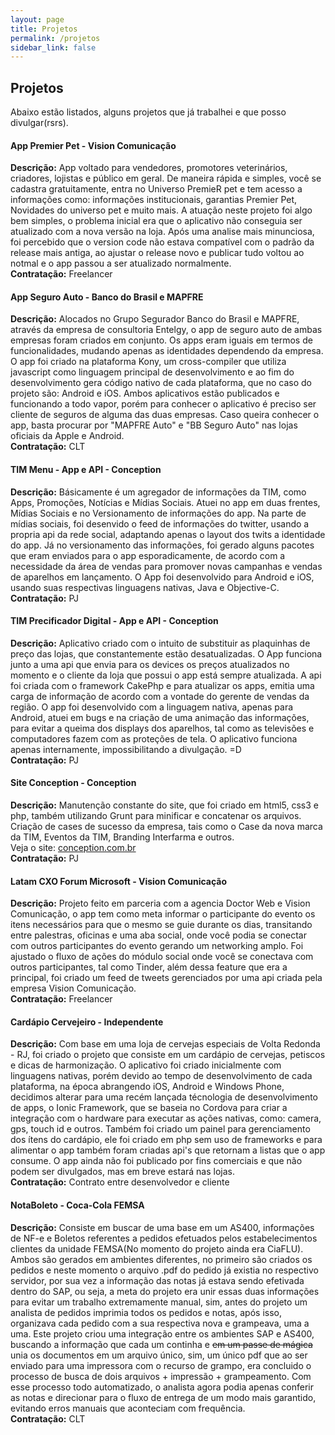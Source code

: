 ```yaml
---
layout: page
title: Projetos
permalink: /projetos
sidebar_link: false
---
```

## Projetos
Abaixo estão listados, alguns projetos que já trabalhei e que posso divulgar(rsrs). 

#### App Premier Pet - Vision Comunicação
**Descrição:** App voltado para vendedores, promotores veterinários, criadores, lojistas e público em geral. De maneira rápida e simples, você se cadastra gratuitamente, entra no Universo PremieR pet e tem acesso a informações como: informações institucionais, garantias Premier Pet, Novidades do universo pet e muito mais. 
A atuação neste projeto foi algo bem simples, o problema inicial era que o aplicativo não conseguia ser atualizado com a nova versão na loja. 
Após uma analise mais minunciosa, foi percebido que o version code não estava compatível com o padrão da release mais antiga, ao ajustar o release novo e publicar tudo voltou ao notmal e o app passou a ser atualizado normalmente. 
<br/>**Contratação:** Freelancer


#### App Seguro Auto - Banco do Brasil e MAPFRE
**Descrição:** Alocados no Grupo Segurador Banco do Brasil e MAPFRE, através da empresa de consultoria Entelgy, o app de seguro auto de ambas empresas foram criados em conjunto.
Os apps eram iguais em termos de funcionalidades, mudando apenas as identidades dependendo da empresa. 
O app foi criado na plataforma Kony, um cross-compiler que utiliza javascript como linguagem principal de desenvolvimento e ao fim do desenvolvimento gera código nativo de cada
plataforma, que no caso do projeto são: Android e iOS.
Ambos aplicativos estão publicados e funcionando a todo vapor, porém para conhecer o aplicativo é preciso ser cliente de seguros de alguma das duas empresas.
Caso queira conhecer o app, basta procurar por "MAPFRE Auto" e "BB Seguro Auto" nas lojas oficiais da Apple e Android.
<br/>**Contratação:** CLT


#### TIM Menu - App e API - Conception
**Descrição:** Básicamente é um agregador de informações da TIM, como Apps, Promoções, Notícias e Mídias Sociais. 
Atuei no app em duas frentes, Mídias Sociais e no Versionamento de informações do app.
Na parte de mídias sociais, foi desenvido o feed de informações do twitter, usando a propria api da rede social, adaptando apenas o layout dos twits a identidade do app.
Já no versionamento das informações, foi gerado alguns pacotes que eram enviados para o app esporadicamente, de acordo com a necessidade da área de vendas para promover novas campanhas e vendas de aparelhos em lançamento. 
O App foi desenvolvido para Android e iOS, usando suas respectivas linguagens nativas, Java e Objective-C. 
<br/>**Contratação:** PJ


#### TIM Precificador Digital - App e API - Conception
**Descrição:** Aplicativo criado com o intuito de substituir as plaquinhas de preço das lojas, que constantemente estão desatualizadas. 
O App funciona junto a uma api que envia para os devices os preços atualizados no momento e o cliente da loja que possui o app está sempre atualizada.
A api foi criada com o framework CakePhp e para atualizar os apps, emitia uma carga de informação de acordo com a vontade do gerente de vendas da região. 
O app foi desenvolvido com a linguagem nativa, apenas para Android, atuei em bugs e na criação de uma animação das informações, para evitar a queima dos displays dos aparelhos, tal como as televisões e computadores fazem com as proteções de tela.
O aplicativo funciona apenas internamente, impossibilitando a divulgação. =D
<br/>**Contratação:** PJ


#### Site Conception - Conception
**Descrição:** Manutenção constante do site, que foi criado em html5, css3 e php, também
utilizando Grunt para minificar e concatenar os arquivos. Criação de cases de sucesso da empresa, tais
como o Case da nova marca da TIM, Eventos da TIM, Branding Interfarma e outros.
<br/>Veja o site: [conception.com.br](http://conception.com.br/)
<br/>**Contratação:** PJ


#### Latam CXO Forum Microsoft - Vision Comunicação
**Descrição:** Projeto feito em parceria com a agencia Doctor Web e Vision Comunicação, o app tem como meta informar o participante do evento os itens necessários para que o mesmo se guie durante os dias, transitando entre palestras, oficinas e uma aba social, onde você podia se conectar com outros participantes do evento gerando um networking amplo.
Foi ajustado o fluxo de ações do módulo social onde você se conectava com outros participantes, tal como Tinder, além dessa feature que era a principal, foi criado um feed de tweets gerenciados por uma api criada pela empresa Vision Comunicação.
<br/>**Contratação:** Freelancer


#### Cardápio Cervejeiro - Independente
**Descrição:** Com base em uma loja de cervejas especiais de Volta Redonda - RJ, foi criado o projeto que consiste em um cardápio de cervejas, petiscos e dicas de harmonização. 
O aplicativo foi criado inicialmente com linguagens nativas, porém devido ao tempo de desenvolvimento de cada plataforma, na época abrangendo iOS, Android e Windows Phone, decidimos alterar para uma recém lançada técnologia de desenvolvimento de apps, o Ionic Framework, que se baseia no Cordova para criar a integração com o hardware para executar as ações nativas, como: camera, gps, touch id e outros. 
Também foi criado um painel para gerenciamento dos ítens do cardápio, ele foi criado em php sem uso de frameworks e para alimentar o app também foram criadas api's que retornam a listas que o app consume.
O app ainda não foi publicado por fins comerciais e que não podem ser divulgados, mas em breve estará nas lojas.
<br/>**Contratação:** Contrato entre desenvolvedor e cliente


#### NotaBoleto - Coca-Cola FEMSA
**Descrição:** Consiste em buscar de uma base em um AS400, informações de NF-e e Boletos referentes a
pedidos efetuados pelos estabelecimentos clientes da unidade FEMSA(No momento do projeto ainda era CiaFLU). 
Ambos são gerados em ambientes diferentes, no primeiro são criados os pedidos e neste momento o arquivo .pdf do pedido já existia no respectivo servidor,
por sua vez a informação das notas já estava sendo efetivada dentro do SAP, 
ou seja, a meta do projeto era unir essas duas informações para evitar um trabalho extremamente manual, sim, antes do projeto um analista de pedidos imprimia todos os pedidos e notas, após isso, organizava cada pedido com a sua respectiva nova e grampeava, uma a uma. 
Este projeto criou uma integração entre os ambientes SAP e AS400, buscando a informação que cada um continha e <strike>em um passe de mágica</strike> unia os documentos em um arquivo único, sim, um único pdf que ao ser enviado para uma impressora com o recurso de grampo, era concluido o processo de busca de dois arquivos + impressão + grampeamento. 
Com esse processo todo automatizado, o analista agora podia apenas conferir as notas e direcionar para o fluxo de entrega de um modo mais garantido, evitando erros manuais que aconteciam com frequência. 
<br/>**Contratação:** CLT